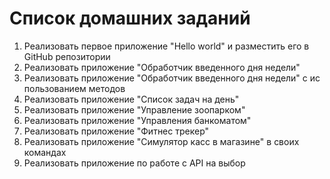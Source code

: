# Список домашних заданий

1. Реализовать первое приложение "Hello world" и разместить его в GitHub репозитории
2. Реализовать приложение "Обработчик введенного дня недели"
3. Реализовать приложение "Обработчик введенного дня недели" с использованием методов
4. Реализовать приложение "Список задач на день"
5. Реализовать приложение "Управление зоопарком"
6. Реализовать приложение "Управления банкоматом"
7. Реализовать приложение "Фитнес трекер"
1. Реализовать приложение "Симулятор касс в магазине" в своих командах
1. Реализовать приложение по работе с API на выбор
